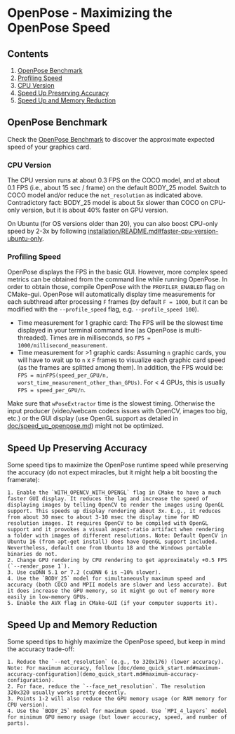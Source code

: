OpenPose - Maximizing the OpenPose Speed
========================================================================================

## Contents
1. [OpenPose Benchmark](#openpose-benchmark)
2. [Profiling Speed](#profiling-speed)
3. [CPU Version](#cpu-version)
4. [Speed Up Preserving Accuracy](#speed-up-preserving-accuracy)
5. [Speed Up and Memory Reduction](#speed-up-and-memory-reduction)





## OpenPose Benchmark
Check the [OpenPose Benchmark](https://docs.google.com/spreadsheets/d/1-DynFGvoScvfWDA1P4jDInCkbD4lg0IKOYbXgEq0sK0/edit#gid=0) to discover the approximate expected speed of your graphics card.



### CPU Version
The CPU version runs at about 0.3 FPS on the COCO model, and at about 0.1 FPS (i.e., about 15 sec / frame) on the default BODY_25 model. Switch to COCO model and/or reduce the `net_resolution` as indicated above. Contradictory fact: BODY_25 model is about 5x slower than COCO on CPU-only version, but it is about 40% faster on GPU version.

On Ubuntu (for OS versions older than 20), you can also boost CPU-only speed by 2-3x by following [installation/README.md#faster-cpu-version-ubuntu-only](installation/README.md#faster-cpu-version-ubuntu-only).



### Profiling Speed
OpenPose displays the FPS in the basic GUI. However, more complex speed metrics can be obtained from the command line while running OpenPose. In order to obtain those, compile OpenPose with the `PROFILER_ENABLED` flag on CMake-gui. OpenPose will automatically display time measurements for each subthread after processing `F` frames (by default `F = 1000`, but it can be modified with the `--profile_speed` flag, e.g. `--profile_speed 100`).

- Time measurement for 1 graphic card: The FPS will be the slowest time displayed in your terminal command line (as OpenPose is multi-threaded). Times are in milliseconds, so `FPS = 1000/millisecond_measurement`.
- Time measurement for >1 graphic cards: Assuming `n` graphic cards, you will have to wait up to `n` x `F` frames to visualize each graphic card speed (as the frames are splitted among them). In addition, the FPS would be: `FPS = minFPS(speed_per_GPU/n, worst_time_measurement_other_than_GPUs)`. For < 4 GPUs, this is usually `FPS = speed_per_GPU/n`.

Make sure that `wPoseExtractor` time is the slowest timing. Otherwise the input producer (video/webcam codecs issues with OpenCV, images too big, etc.) or the GUI display (use OpenGL support as detailed in [doc/speed_up_openpose.md](speed_up_openpose.md)) might not be optimized.



## Speed Up Preserving Accuracy
Some speed tips to maximize the OpenPose runtime speed while preserving the accuracy (do not expect miracles, but it might help a bit boosting the framerate):

    1. Enable the `WITH_OPENCV_WITH_OPENGL` flag in CMake to have a much faster GUI display. It reduces the lag and increase the speed of displaying images by telling OpenCV to render the images using OpenGL support. This speeds up display rendering about 3x. E.g., it reduces from about 30 msec to about 3-10 msec the display time for HD resolution images. It requires OpenCV to be compiled with OpenGL support and it provokes a visual aspect-ratio artifact when rendering a folder with images of different resolutions. Note: Default OpenCV in Ubuntu 16 (from apt-get install) does have OpenGL support included. Nevertheless, default one from Ubuntu 18 and the Windows portable binaries do not.
    2. Change GPU rendering by CPU rendering to get approximately +0.5 FPS (`--render_pose 1`).
    3. Use cuDNN 5.1 or 7.2 (cuDNN 6 is ~10% slower).
    4. Use the `BODY_25` model for simultaneously maximum speed and accuracy (both COCO and MPII models are slower and less accurate). But it does increase the GPU memory, so it might go out of memory more easily in low-memory GPUs.
    5. Enable the AVX flag in CMake-GUI (if your computer supports it).



## Speed Up and Memory Reduction
Some speed tips to highly maximize the OpenPose speed, but keep in mind the accuracy trade-off:

    1. Reduce the `--net_resolution` (e.g., to 320x176) (lower accuracy). Note: For maximum accuracy, follow [doc/demo_quick_start.md#maximum-accuracy-configuration](demo_quick_start.md#maximum-accuracy-configuration).
    2. For face, reduce the `--face_net_resolution`. The resolution 320x320 usually works pretty decently.
    3. Points 1-2 will also reduce the GPU memory usage (or RAM memory for CPU version).
    4. Use the `BODY_25` model for maximum speed. Use `MPI_4_layers` model for minimum GPU memory usage (but lower accuracy, speed, and number of parts).
